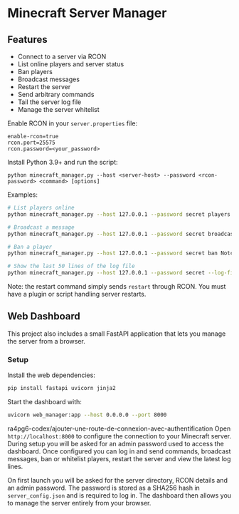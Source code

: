 # Minecraft Server Manager

## Features

- Connect to a server via RCON
- List online players and server status
- Ban players
- Broadcast messages
- Restart the server
- Send arbitrary commands
- Tail the server log file
- Manage the server whitelist

Enable RCON in your `server.properties` file:

```
enable-rcon=true
rcon.port=25575
rcon.password=<your_password>
```

Install Python 3.9+ and run the script:

```
python minecraft_manager.py --host <server-host> --password <rcon-password> <command> [options]
```

Examples:

```bash
# List players online
python minecraft_manager.py --host 127.0.0.1 --password secret players

# Broadcast a message
python minecraft_manager.py --host 127.0.0.1 --password secret broadcast "Server maintenance soon!"

# Ban a player
python minecraft_manager.py --host 127.0.0.1 --password secret ban Notch

# Show the last 50 lines of the log file
python minecraft_manager.py --host 127.0.0.1 --password secret --log-file /path/to/latest.log logs --lines 50
```

Note: the restart command simply sends `restart` through RCON. You must have a plugin or script handling server restarts.

## Web Dashboard

This project also includes a small FastAPI application that lets you manage the server from a browser.

### Setup

Install the web dependencies:

```bash
pip install fastapi uvicorn jinja2
```

Start the dashboard with:

```bash
uvicorn web_manager:app --host 0.0.0.0 --port 8000
```

ra4pg6-codex/ajouter-une-route-de-connexion-avec-authentification
Open `http://localhost:8000` to configure the connection to your Minecraft server. During setup you will be asked for an admin password used to access the dashboard. Once configured you can log in and send commands, broadcast messages, ban or whitelist players, restart the server and view the latest log lines.


On first launch you will be asked for the server directory, RCON details and an admin password. The password is stored as a SHA256 hash in `server_config.json` and is required to log in. The dashboard then allows you to manage the server entirely from your browser.
